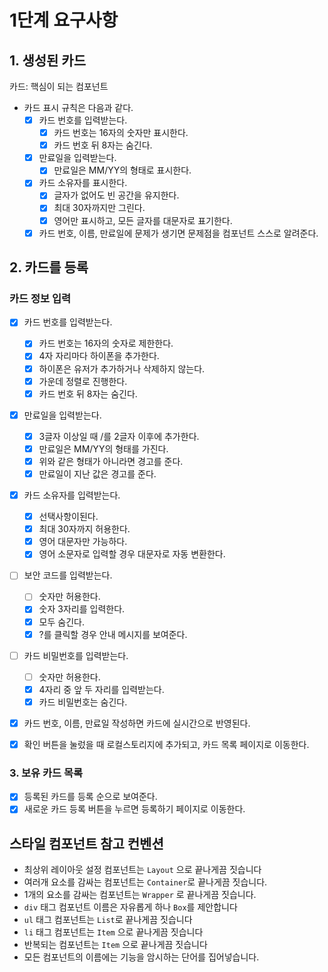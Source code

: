 # 1단계 요구사항

## 1. 생성된 카드

카드: 핵심이 되는 컴포넌트

- 카드 표시 규칙은 다음과 같다.
  - [x] 카드 번호를 입력받는다.
    - [x] 카드 번호는 16자의 숫자만 표시한다.
    - [x] 카드 번호 뒤 8자는 숨긴다.
  - [x] 만료일을 입력받는다.
    - [x] 만료일은 MM/YY의 형태로 표시한다.
  - [x] 카드 소유자를 표시한다.
    - [x] 글자가 없어도 빈 공간을 유지한다.
    - [x] 최대 30자까지만 그린다.
    - [x] 영어만 표시하고, 모든 글자를 대문자로 표기한다.
  - [x] 카드 번호, 이름, 만료일에 문제가 생기면 문제점을 컴포넌트 스스로 알려준다.

## 2. 카드를 등록

### 카드 정보 입력

- [x] 카드 번호를 입력받는다.
  - [x] 카드 번호는 16자의 숫자로 제한한다.
  - [x] 4자 자리마다 하이폰을 추가한다.
  - [x] 하이폰은 유저가 추가하거나 삭제하지 않는다.
  - [x] 가운데 정렬로 진행한다.
  - [x] 카드 번호 뒤 8자는 숨긴다.
- [x] 만료일을 입력받는다.
  - [x] 3글자 이상일 때 /를 2글자 이후에 추가한다.
  - [x] 만료일은 MM/YY의 형태를 가진다.
  - [x] 위와 같은 형태가 아니라면 경고를 준다.
  - [x] 만료일이 지난 값은 경고를 준다.
- [x] 카드 소유자를 입력받는다.
  - [x] 선택사항이된다.
  - [x] 최대 30자까지 허용한다.
  - [x] 영어 대문자만 가능하다.
  - [x] 영어 소문자로 입력할 경우 대문자로 자동 변환한다.
- [ ] 보안 코드를 입력받는다.
  - [ ] 숫자만 허용한다.
  - [x] 숫자 3자리를 입력한다.
  - [x] 모두 숨긴다.
  - [x] ?를 클릭할 경우 안내 메시지를 보여준다.
- [ ] 카드 비밀번호를 입력받는다.
  - [ ] 숫자만 허용한다.
  - [x] 4자리 중 앞 두 자리를 입력받는다.
  - [x] 카드 비밀번호는 숨긴다.
- [x] 카드 번호, 이름, 만료일 작성하면 카드에 실시간으로 반영된다.

- [x] 확인 버튼을 눌렀을 때 로컬스토리지에 추가되고, 카드 목록 페이지로 이동한다.

### 3. 보유 카드 목록

- [x] 등록된 카드를 등록 순으로 보여준다.
- [x] 새로운 카드 등록 버튼을 누르면 등록하기 페이지로 이동한다.

## 스타일 컴포넌트 참고 컨벤션

- 최상위 레이아웃 설정 컴포넌트는 `Layout` 으로 끝나게끔 짓습니다
- 여러개 요소를 감싸는 컴포넌트는 `Container`로 끝나게끔 짓습니다.
- 1개의 요소를 감싸는 컴포넌트는 `Wrapper` 로 끝나게끔 짓습니다.
- `div` 태그 컴포넌트 이름은 자유롭게 하나 `Box`를 제안합니다
- `ul` 태그 컴포넌트는 `List`로 끝나게끔 짓습니다
- `li` 태그 컴포넌트는 `Item` 으로 끝나게끔 짓습니다
- 반복되는 컴포넌트는 `Item` 으로 끝나게끔 짓습니다
- 모든 컴포넌트의 이름에는 기능을 암시하는 단어를 집어넣습니다.
